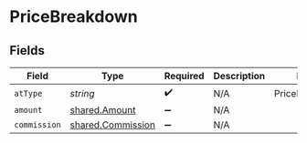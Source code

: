 # PriceBreakdown


## Fields

| Field                                                  | Type                                                   | Required                                               | Description                                            | Example                                                |
| ------------------------------------------------------ | ------------------------------------------------------ | ------------------------------------------------------ | ------------------------------------------------------ | ------------------------------------------------------ |
| `atType`                                               | *string*                                               | :heavy_check_mark:                                     | N/A                                                    | PriceBreakdownAir                                      |
| `amount`                                               | [shared.Amount](../../models/shared/amount.md)         | :heavy_minus_sign:                                     | N/A                                                    |                                                        |
| `commission`                                           | [shared.Commission](../../models/shared/commission.md) | :heavy_minus_sign:                                     | N/A                                                    |                                                        |